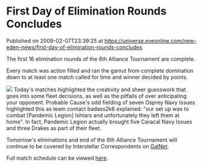 # First Day of Elimination Rounds Concludes
Published on 2009-02-07T23:39:25 at https://universe.eveonline.com/new-eden-news/first-day-of-elimination-rounds-concludes

The first 16 elimination rounds of the 6th Alliance Tournament are complete.

Every match was action filled and ran the gamut from complete domination down to at least one match called for time and winner decided by points.

[![](http://www.eve-ic.net/media/articles/2760/d5m12-1thumb.png)](http://www.eve-ic.net/media/igbd/igbd.php?faction=ic&url=http%3A%2F%2Fwww.eve-ic.net%2Fmedia%2Farticles%2F2760%2Fd5m12-1.png) Today's matches highlighted the creativity and sheer guesswork that goes into some fleet decisions, as well as the pitfalls of over anticipating your opponent. Probable Cause's odd fielding of seven Osprey Navy Issues highlighted this as team contact badass2k6 explained: "our set up was to combat [Pandemic Legion] Ishtars and unfortunately they left them at home". In fact, Pandemic Legion actually brought five Caracal Navy Issues and three Drakes as part of their fleet.

Tomorrow's eliminations and end of the 6th Alliance Tournament will continue to be covered by Interstellar Correspondents on [GalNet](http://myeve.eve-online.com/ingameboard.asp?a=topic&threadID=981389).

Full match schedule can be viewed [here](http://myeve.eve-online.com/events/alliances/tournament/t6/matches.asp?t=6).
